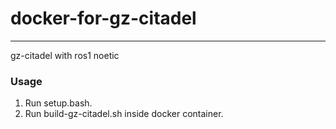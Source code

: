 # docker-for-gz-citadel

---

gz-citadel with ros1 noetic

### Usage

1. Run setup.bash.
2. Run build-gz-citadel.sh inside docker container.
